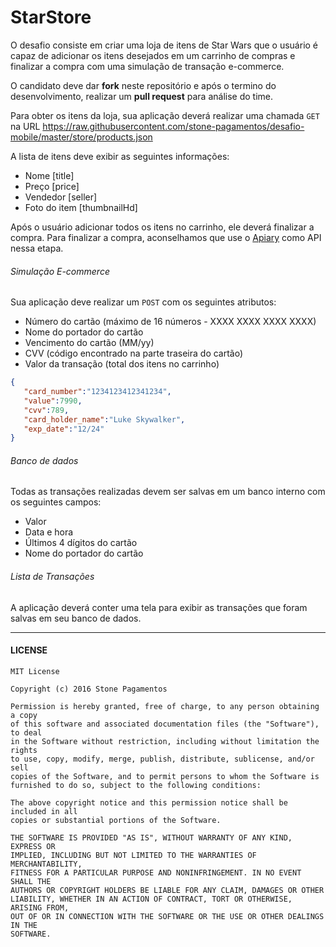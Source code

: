 # StarStore

O desafio consiste em criar uma loja de itens de Star Wars que o usuário é capaz de adicionar os itens desejados em um carrinho de compras e finalizar a compra com uma simulação de transação e-commerce.

O candidato deve dar **fork** neste repositório e após o termino do desenvolvimento, realizar um **pull request** para análise do time.

Para obter os itens da loja, sua aplicação deverá realizar uma chamada `GET` na URL https://raw.githubusercontent.com/stone-pagamentos/desafio-mobile/master/store/products.json

A lista de itens deve exibir as seguintes informações:
+ Nome [title]
+ Preço [price]
+ Vendedor [seller]
+ Foto do item [thumbnailHd]

Após o usuário adicionar todos os itens no carrinho, ele deverá finalizar a compra.
Para finalizar a compra, aconselhamos que use o [Apiary](https://apiary.io) como API nessa etapa.

###### Simulação E-commerce

Sua aplicação deve realizar um `POST` com os seguintes atributos:
+ Número do cartão (máximo de 16 números - XXXX XXXX XXXX XXXX)
+ Nome do portador do cartão
+ Vencimento do cartão (MM/yy)
+ CVV (código encontrado na parte traseira do cartão)
+ Valor da transação (total dos itens no carrinho)

``` json
{  
   "card_number":"1234123412341234",
   "value":7990,
   "cvv":789,
   "card_holder_name":"Luke Skywalker",
   "exp_date":"12/24"
}
```

###### Banco de dados
Todas as transações realizadas devem ser salvas em um banco interno com os seguintes campos:


+ Valor
+ Data e hora
+ Últimos 4 dígitos do cartão
+ Nome do portador do cartão

###### Lista de Transações
A aplicação deverá conter uma tela para exibir as transações que foram salvas em seu banco de dados.
 
---
#### LICENSE
```
MIT License

Copyright (c) 2016 Stone Pagamentos

Permission is hereby granted, free of charge, to any person obtaining a copy
of this software and associated documentation files (the "Software"), to deal
in the Software without restriction, including without limitation the rights
to use, copy, modify, merge, publish, distribute, sublicense, and/or sell
copies of the Software, and to permit persons to whom the Software is
furnished to do so, subject to the following conditions:

The above copyright notice and this permission notice shall be included in all
copies or substantial portions of the Software.

THE SOFTWARE IS PROVIDED "AS IS", WITHOUT WARRANTY OF ANY KIND, EXPRESS OR
IMPLIED, INCLUDING BUT NOT LIMITED TO THE WARRANTIES OF MERCHANTABILITY,
FITNESS FOR A PARTICULAR PURPOSE AND NONINFRINGEMENT. IN NO EVENT SHALL THE
AUTHORS OR COPYRIGHT HOLDERS BE LIABLE FOR ANY CLAIM, DAMAGES OR OTHER
LIABILITY, WHETHER IN AN ACTION OF CONTRACT, TORT OR OTHERWISE, ARISING FROM,
OUT OF OR IN CONNECTION WITH THE SOFTWARE OR THE USE OR OTHER DEALINGS IN THE
SOFTWARE.
```

